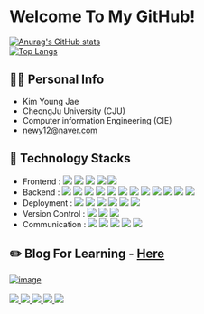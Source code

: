 # Welcome To My GitHub!

<a href="https://github.com/newy12">![Anurag's GitHub stats](https://github-readme-stats.vercel.app/api?username=newy12&theme=bear&show_icons=true) </a>
</br>
<a href="https://github.com/newy12">![Top Langs](https://github-readme-stats.vercel.app/api/top-langs/?username=newy12&layout=compact&theme=tokyonight)</a>
  



## 🙋‍♂️ Personal Info
- Kim Young Jae
- CheongJu University (CJU)
- Computer information Engineering (CIE)
- newy12@naver.com

## 🔨 Technology Stacks
- Frontend : <img src="https://img.shields.io/badge/HTML-E34F26?style=flat&logo=HTML5&logoColor=white"> <img src="https://img.shields.io/badge/CSS-1572B6?style=flat&logo=CSS3&logoColor=white"> <img src="https://img.shields.io/badge/JavaScript-F7DF1E?style=flat&logo=JavaScript&logoColor=white"> <img src="https://img.shields.io/badge/React-61DAFB?style=flat&logo=React&logoColor=white"> <img src="https://img.shields.io/badge/Flutter-02569B?style=flat&logo=Flutter&logoColor=white">
- Backend : <img src="https://img.shields.io/badge/Java-02569B?style=flat&logo=Java&logoColor=white"> <img src="https://img.shields.io/badge/Node.js-339933?style=flat&logo=Node.js&logoColor=white"> <img src="https://img.shields.io/badge/Spring-6DB33F?style=flat&logo=Spring&logoColor=white"> <img src="https://img.shields.io/badge/SpringBoot-6DB33F?style=flat&logo=SpringBoot&logoColor=white"> <img src="https://img.shields.io/badge/Express.js-000000?style=flat&logo=Express&logoColor=white"> <img src="https://img.shields.io/badge/SpringSecurity-6DB33F?style=flat&logo=SpringSecurity&logoColor=white"> <img src="https://img.shields.io/badge/MySQL-4479A1?style=flat&logo=MySQL&logoColor=white"> <img src="https://img.shields.io/badge/MariaDB-003545?style=flat&logo=MariaDB&logoColor=white"> <img src="https://img.shields.io/badge/Hibernate-59666C?style=flat&logo=Hibernate&logoColor=white"> <img src="https://img.shields.io/badge/Redis-DC382D?style=flat&logo=Redis&logoColor=white"> <img src="https://img.shields.io/badge/JWT-6DB33F?style=flat&logo=JWT&logoColor=white"> <img src="https://img.shields.io/badge/MongoDB-47A248?style=flat&logo=MongoDB&logoColor=white">
- Deployment : <img src="https://img.shields.io/badge/AWS-232F3E?style=flat&logo=AmazonAWS&logoColor=white"> <img src="https://img.shields.io/badge/AWS/RDS-527FFF?style=flat&logo=AmazonRDS&logoColor=white"> <img src="https://img.shields.io/badge/AWS/S3-569A31?style=flat&logo=AmazonS3&logoColor=white"> <img src="https://img.shields.io/badge/AWS/EC2-FF9900?style=flat&logo=AmazoneC2&logoColor=white"> <img src="https://img.shields.io/badge/Docker-2496ED?style=flat&logo=Docker&logoColor=white"> <img src="https://img.shields.io/badge/Jenkins-D24939?style=flat&logo=Jenkins&logoColor=white">
- Version Control : <img src="https://img.shields.io/badge/Git-F05032?style=flat&logo=Git&logoColor=white"> <img src="https://img.shields.io/badge/GitHub-181717?style=flat&logo=GitHub&logoColor=white"> <img src="https://img.shields.io/badge/GitLab-FC6D26?style=flat&logo=GitLab&logoColor=white">
- Communication : <img src="https://img.shields.io/badge/Jira-0052CC?style=flat&logo=Jira&logoColor=white"> <img src="https://img.shields.io/badge/Confluence-172B4D?style=flat&logo=Confluence&logoColor=white"> <img src="https://img.shields.io/badge/Slack-4A154B?style=flat&logo=Slack&logoColor=white"> <img src="https://img.shields.io/badge/Discord-5865F2?style=flat&logo=Discord&logoColor=white"> <img src="https://img.shields.io/badge/Swagger-85EA2D?style=flat&logo=Swagger&logoColor=white">
## ✏️ Blog For Learning - [Here](https://yjkim-dev.tistory.com/)
<a href="https://yjkim-dev.tistory.com/" rel="nofollow">
<img src="https://i2.wp.com/d15haboszopus7.cloudfront.net/wp-content/uploads/2016/07/14145250/poketmon_0.jpg?resize=800%2C440&ssl=1" alt="image" style="max-width: 100%;">
</a>
</br>
<div>
  <div> 
    </br>  
  </div>
  <a href="https://github.com/newy12" rel="noImage">
<img src="https://img.shields.io/badge/GitHub-181717?style=flat&logo=GitHub&logoColor=white">
</a> 
  <a href="https://young-dev.notion.site/40b6db7060d94467a267136396b953ac" rel="noImage">
<img src="https://img.shields.io/badge/Notion-3A3A42?style=flat&logo=Notion&logoColor=white">
</a> 
  <a href="https://www.facebook.com/people/%EA%B9%80%EC%98%81%EC%9E%AC/100005892694461/" rel="noImage">
<img src="https://img.shields.io/badge/Facebook-1877F2?style=flat&logo=Facebook&logoColor=white">
</a> 
   <a href="https://yjkim-dev.tistory.com" rel="noImage">
<img src="https://img.shields.io/badge/Tistory-263238?style=flat&logo=Tistory&logoColor=white">
</a> 
  <a href="https://www.instagram.com/whatthepub_/?fbclid=IwAR34rJXtDHzUQPygNkQdSFDq8StB9k3gxERfsiwvF2EXgEFEGJpDZTMmokc" rel="noImage">
<img src="https://img.shields.io/badge/Instagram-E4405F?style=flat&logo=Instagram&logoColor=white">
</a> 
 
</div>

                                                                                                      
